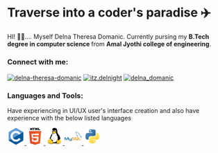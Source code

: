 <h1> Traverse into a coder's paradise ✈️ </h1>
<p> HI! 👋😄.... Myself Delna Theresa Domanic. Currently pursing my <strong>B.Tech degree in computer science </strong>from <strong>Amal Jyothi college of engineering</strong>. </p>
<h3 align="left">Connect with me:</h3>
<p align="left">
<a href="https://linkedin.com/in/delna-theresa-domanic" target="blank"><img align="center" src="https://raw.githubusercontent.com/rahuldkjain/github-profile-readme-generator/master/src/images/icons/Social/linked-in-alt.svg" alt="delna-theresa-domanic" height="30" width="40" /></a>
<a href="https://instagram.com/itz.delnight" target="blank"><img align="center" src="https://raw.githubusercontent.com/rahuldkjain/github-profile-readme-generator/master/src/images/icons/Social/instagram.svg" alt="itz.delnight" height="30" width="40" /></a>
<a href="https://www.leetcode.com/delna_domanic" target="blank"><img align="center" src="https://raw.githubusercontent.com/rahuldkjain/github-profile-readme-generator/master/src/images/icons/Social/leet-code.svg" alt="delna_domanic" height="30" width="40" /></a>
</p>

<h3 align="left">Languages and Tools:</h3>
<p>Have experiencing in UI/UX user's interface creation and also have experience with the below listed languages </p>
<p align="left"> <a href="https://www.cprogramming.com/" target="_blank" rel="noreferrer"> <img src="https://raw.githubusercontent.com/devicons/devicon/master/icons/c/c-original.svg" alt="c" width="40" height="40"/> </a> <a href="https://www.w3.org/html/" target="_blank" rel="noreferrer"> <img src="https://raw.githubusercontent.com/devicons/devicon/master/icons/html5/html5-original-wordmark.svg" alt="html5" width="40" height="40"/> </a> <a href="https://www.linux.org/" target="_blank" rel="noreferrer"> <img src="https://raw.githubusercontent.com/devicons/devicon/master/icons/linux/linux-original.svg" alt="linux" width="40" height="40"/> </a> <a href="https://www.mysql.com/" target="_blank" rel="noreferrer"> <img src="https://raw.githubusercontent.com/devicons/devicon/master/icons/mysql/mysql-original-wordmark.svg" alt="mysql" width="40" height="40"/> </a> <a href="https://www.python.org" target="_blank" rel="noreferrer"> <img src="https://raw.githubusercontent.com/devicons/devicon/master/icons/python/python-original.svg" alt="python" width="40" height="40"/> </a> </p>
